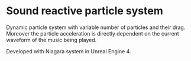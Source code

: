 # Sound reactive particle system

Dynamic particle system with variable number of particles and their drag. Moreover the particle acceleration is directly dependent on the current waveform of the music being played.

Developed with Niagara system in Unreal Engine 4.
